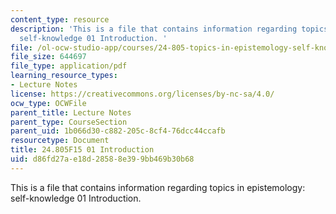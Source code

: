 ```yaml
---
content_type: resource
description: 'This is a file that contains information regarding topics in epistemology:
  self-knowledge 01 Introduction. '
file: /ol-ocw-studio-app/courses/24-805-topics-in-epistemology-self-knowledge-fall-2015/d86fd27ae18d28588e399bb469b30b68_MIT24_805F15_01Intro.pdf
file_size: 644697
file_type: application/pdf
learning_resource_types:
- Lecture Notes
license: https://creativecommons.org/licenses/by-nc-sa/4.0/
ocw_type: OCWFile
parent_title: Lecture Notes
parent_type: CourseSection
parent_uid: 1b066d30-c882-205c-8cf4-76dcc44ccafb
resourcetype: Document
title: 24.805F15 01 Introduction
uid: d86fd27a-e18d-2858-8e39-9bb469b30b68
---
```

This is a file that contains information regarding topics in epistemology: self-knowledge 01 Introduction. 